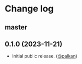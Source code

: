 # Change log

## master

## 0.1.0 (2023-11-21)

- Initial public release. ([@palkan][])

[@palkan]: https://github.com/palkan
